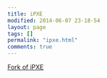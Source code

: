 ```yaml
---
title: iPXE
modified: 2014-06-07 23-18-54
layout: page
tags: []
permalink: "ipxe.html"
comments: true
---
```


[Fork of iPXE](https://github.com/OpenSRE/ipxe)
